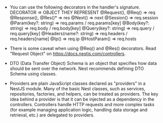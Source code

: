 * You can use the following decorators in the handler's signature.
    DECORATOR               => OBJECT THEY REPRESENT
    @Request(), @Req()	    => req
    @Response(), @Res()*	=> res
    @Next()	                => next
    @Session()	            => req.session
    @Param(key?: string)	=> req.params / req.params[key]
    @Body(key?: string)	    => req.body / req.body[key]
    @Query(key?: string)	=> req.query / req.query[key]
    @Headers(name?: string)	=> req.headers / req.headers[name]
    @Ip()	                => req.ip
    @HostParam()	        => req.hosts

* There is some caveat when using @Req() and @Res() decorators. Read "Request Object" on https://docs.nestjs.com/controllers.

* DTO (Data Transfer Object) Schema is an object that specifies how data should be sent over the network. Nest recommends defining DTO Schema using classes.

* Providers are plain JavaScript classes declared as "providers" in a NestJS module. Many of the basic Nest classes, such as services, repositories, factories, and helpers, can be treated as providers. The key idea behind a provider is that it can be injected as a dependency in the controllers. Controllers handle HTTP requests and more complex tasks (for example managing application logic, handling data storage and retrieval, etc.) are delegated to providers.